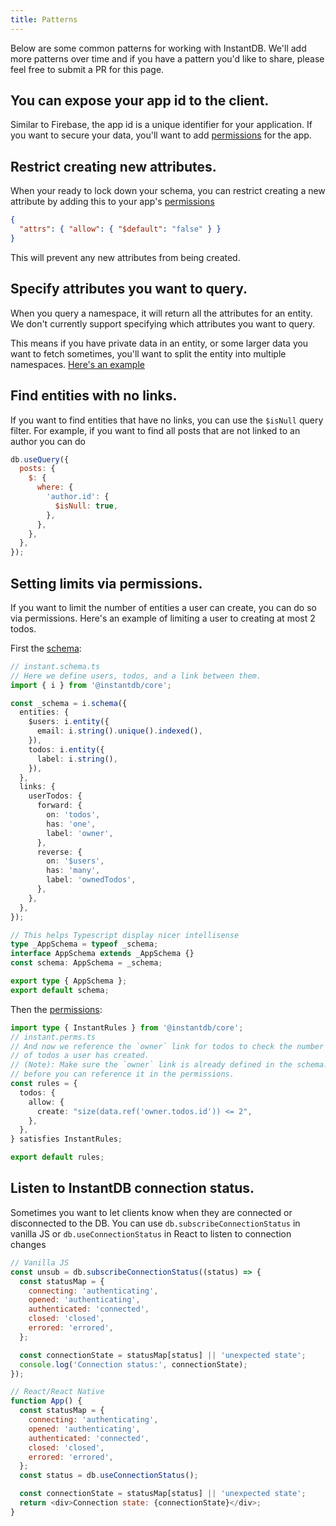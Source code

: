 ```yaml
---
title: Patterns
---
```


Below are some common patterns for working with InstantDB. We'll add more
patterns over time and if you have a pattern you'd like to share, please feel
free to submit a PR for this page.

## You can expose your app id to the client.

Similar to Firebase, the app id is a unique identifier for your application.
If you want to secure your data, you'll want to add
[permissions](/docs/permissions) for the app.

## Restrict creating new attributes.

When your ready to lock down your schema, you can restrict creating a new
attribute by adding this to your app's [permissions](/dash?t=perms)

```json
{
  "attrs": { "allow": { "$default": "false" } }
}
```

This will prevent any new attributes from being created.

## Specify attributes you want to query.

When you query a namespace, it will return all the attributes for an entity.
We don't currently support specifying which attributes you want to query.

This means if you have private data in an entity, or some larger data you want to fetch sometimes, you'll want to split the entity into multiple namespaces. [Here's an example](https://github.com/instantdb/instant/blob/main/client/sandbox/react-nextjs/pages/patterns/split-attributes.tsx)

## Find entities with no links.

If you want to find entities that have no links, you can use the `$isNull`
query filter. For example, if you want to find all posts that are not linked to
an author you can do

```javascript
db.useQuery({
  posts: {
    $: {
      where: {
        'author.id': {
          $isNull: true,
        },
      },
    },
  },
});
```

## Setting limits via permissions.

If you want to limit the number of entities a user can create, you can do so via
permissions. Here's an example of limiting a user to creating at most 2 todos.

First the [schema](/docs/modeling-data):

```typescript
// instant.schema.ts
// Here we define users, todos, and a link between them.
import { i } from '@instantdb/core';

const _schema = i.schema({
  entities: {
    $users: i.entity({
      email: i.string().unique().indexed(),
    }),
    todos: i.entity({
      label: i.string(),
    }),
  },
  links: {
    userTodos: {
      forward: {
        on: 'todos',
        has: 'one',
        label: 'owner',
      },
      reverse: {
        on: '$users',
        has: 'many',
        label: 'ownedTodos',
      },
    },
  },
});

// This helps Typescript display nicer intellisense
type _AppSchema = typeof _schema;
interface AppSchema extends _AppSchema {}
const schema: AppSchema = _schema;

export type { AppSchema };
export default schema;
```

Then the [permissions](/docs/permissions):

```typescript
import type { InstantRules } from '@instantdb/core';
// instant.perms.ts
// And now we reference the `owner` link for todos to check the number
// of todos a user has created.
// (Note): Make sure the `owner` link is already defined in the schema.
// before you can reference it in the permissions.
const rules = {
  todos: {
    allow: {
      create: "size(data.ref('owner.todos.id')) <= 2",
    },
  },
} satisfies InstantRules;

export default rules;
```

## Listen to InstantDB connection status.

Sometimes you want to let clients know when they are connected or disconnected
to the DB. You can use `db.subscribeConnectionStatus` in vanilla JS or
`db.useConnectionStatus` in React to listen to connection changes

```javascript
// Vanilla JS
const unsub = db.subscribeConnectionStatus((status) => {
  const statusMap = {
    connecting: 'authenticating',
    opened: 'authenticating',
    authenticated: 'connected',
    closed: 'closed',
    errored: 'errored',
  };

  const connectionState = statusMap[status] || 'unexpected state';
  console.log('Connection status:', connectionState);
});

// React/React Native
function App() {
  const statusMap = {
    connecting: 'authenticating',
    opened: 'authenticating',
    authenticated: 'connected',
    closed: 'closed',
    errored: 'errored',
  };
  const status = db.useConnectionStatus();

  const connectionState = statusMap[status] || 'unexpected state';
  return <div>Connection state: {connectionState}</div>;
}
```
